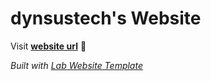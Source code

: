 
# dynsustech's Website

Visit **[website url](#)** 🚀

_Built with [Lab Website Template](https://greene-lab.gitbook.io/lab-website-template-docs)_

